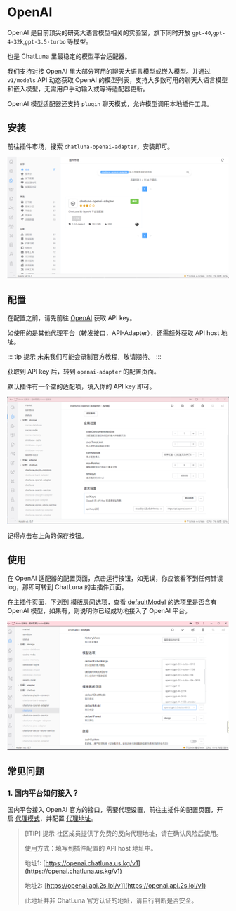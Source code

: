# OpenAI

OpenAI 是目前顶尖的研究大语言模型相关的实验室，旗下同时开放 `gpt-40`,`gpt-4-32k`,`gpt-3.5-turbo` 等模型。

也是 ChatLuna 里最稳定的模型平台适配器。

我们支持对接 OpenAI 里大部分可用的聊天大语言模型或嵌入模型。并通过 `v1/models` API 动态获取 OpenAI 的模型列表，支持大多数可用的聊天大语言模型和嵌入模型，无需用户手动输入或等待适配器更新。

OpenAI 模型适配器还支持 `plugin` 聊天模式，允许模型调用本地插件工具。

## 安装

前往插件市场，搜索 `chatluna-openai-adapter`，安装即可。

![images](../../public/images/plugin_market_openai.png)

## 配置

在配置之前，请先前往 [OpenAI](https://platform.openai.com/account/api-keys) 获取 API key。

如使用的是其他代理平台（转发接口，API-Adapter），还需额外获取 API host 地址。

::: tip 提示
未来我们可能会录制官方教程，敬请期待。
:::

获取到 API key 后，转到 `openai-adapter` 的配置页面。

默认插件有一个空的适配项，填入你的 API key 即可。

![images](../../public/images/plugin_openai_adapter_1.png)

记得点击右上角的保存按钮。

## 使用

在 OpenAI 适配器的配置页面，点击运行按钮，如无误，你应该看不到任何错误 log，那即可转到 ChatLuna 的主插件页面。

在主插件页面，下划到 [模版房间选项](../useful-configurations.md#模版房间选项)，查看 [defaultModel](../useful-configurations.md#defaultmodel) 的选项里是否含有 OpenAI 模型，如果有，则说明你已经成功地接入了 OpenAI 平台。

![images](../../public/images/plugin_main_pic_1.png)

## 常见问题

### 1. 国内平台如何接入？

国内平台接入 OpenAI 官方的接口，需要代理设置，前往主插件的配置页面，开启 [代理模式](../useful-configurations.md/#isproxy)，并配置 [代理地址](../useful-configurations.md#proxyaddress)。

> [!TIP] 提示
> 社区成员提供了免费的反向代理地址，请在确认风险后使用。
>
> 使用方式：填写到插件配置的 API host 地址中。
>
> 地址1: [https://openai.chatluna.us.kg/v1](https://openai.chatluna.us.kg/v1)
>
> 地址2: [https://openai.api.2s.lol/v1](https://openai.api.2s.lol/v1)
>
> 此地址并非 ChatLuna 官方认证的地址，请自行判断是否安全。
